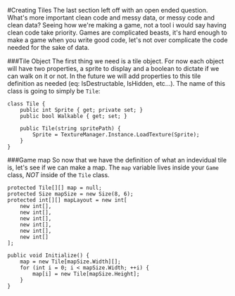 #Creating Tiles
The last section left off with an open ended question. What's more important clean code and messy data, or messy code and clean data? Seeing how we're making a game, not a tool i would say having clean code take priority. Games are complicated beasts, it's hard enough to make a game when you write good code, let's not over complicate the code needed for the sake of data.

###Tile Object
The first thing we need is a tile object. For now each object will have two properties, a sprite to display and a boolean to dictate if we can walk on it or not. In the future we will add properties to this tile definition as needed (eq: IsDestructable, IsHidden, etc...). The name of this class is going to simply be ```Tile```:

```
class Tile {
    public int Sprite { get; private set; }
    public bool Walkable { get; set; }
    
    public Tile(string spritePath) {
        Sprite = TextureManager.Instance.LoadTexture(Sprite);
    }
}
```

###Game map
So now that we have the definition of what an indevidual tile is, let's see if we can make a map. The ```map``` variable lives inside your ```Game``` class, *NOT* inside of the ```Tile``` class.

```
protected Tile[][] map = null;
protected Size mapSize = new Size(8, 6);
protected int[][] mapLayout = new int[
    new int[],
    new int[],
    new int[],
    new int[],
    new int[],
    new int[]
];

public void Initialize() {
    map = new Tile[mapSize.Width][];
    for (int i = 0; i < mapSize.Width; ++i) {
        map[i] = new Tile[mapSize.Height];
    }
}

```